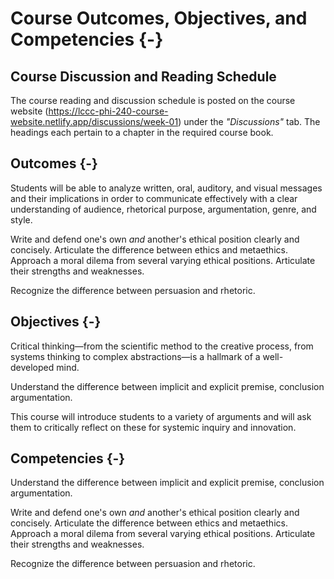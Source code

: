 # Course Outcomes, Objectives, and Competencies {-}

## Course Discussion and Reading Schedule

The course reading and discussion schedule is posted on the course website (https://lccc-phi-240-course-website.netlify.app/discussions/week-01) under the *"Discussions"* tab. The headings each pertain to a chapter in the required course book.

## Outcomes {-}

Students will be able to analyze written, oral, auditory, and visual messages and their implications in order to communicate effectively with a clear understanding
of audience, rhetorical purpose, argumentation, genre, and style.

Write and defend one's own *and* another's ethical position clearly and concisely. Articulate the difference between ethics and metaethics. Approach a moral dilema from several varying ethical positions. Articulate their strengths and weaknesses.

Recognize the difference between persuasion and rhetoric.

## Objectives {-}

Critical thinking—from the scientific method to the creative process, from
systems thinking to complex abstractions—is a hallmark of a well-developed
mind.

Understand the difference between implicit and explicit premise, conclusion argumentation.

This course will introduce students to a variety of arguments and will ask them to critically reflect on these for systemic inquiry
and innovation.

## Competencies {-}

Understand the difference between implicit and explicit premise, conclusion argumentation.

Write and defend one's own *and* another's ethical position clearly and concisely. Articulate the difference between ethics and metaethics. Approach a moral dilema from several varying ethical positions. Articulate their strengths and weaknesses.

Recognize the difference between persuasion and rhetoric.

